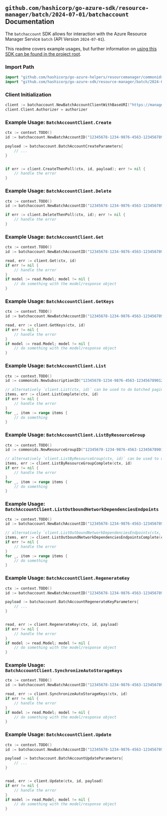 
## `github.com/hashicorp/go-azure-sdk/resource-manager/batch/2024-07-01/batchaccount` Documentation

The `batchaccount` SDK allows for interaction with the Azure Resource Manager Service `batch` (API Version `2024-07-01`).

This readme covers example usages, but further information on [using this SDK can be found in the project root](https://github.com/hashicorp/go-azure-sdk/tree/main/docs).

### Import Path

```go
import "github.com/hashicorp/go-azure-helpers/resourcemanager/commonids"
import "github.com/hashicorp/go-azure-sdk/resource-manager/batch/2024-07-01/batchaccount"
```


### Client Initialization

```go
client := batchaccount.NewBatchAccountClientWithBaseURI("https://management.azure.com")
client.Client.Authorizer = authorizer
```


### Example Usage: `BatchAccountClient.Create`

```go
ctx := context.TODO()
id := batchaccount.NewBatchAccountID("12345678-1234-9876-4563-123456789012", "example-resource-group", "batchAccountValue")

payload := batchaccount.BatchAccountCreateParameters{
	// ...
}


if err := client.CreateThenPoll(ctx, id, payload); err != nil {
	// handle the error
}
```


### Example Usage: `BatchAccountClient.Delete`

```go
ctx := context.TODO()
id := batchaccount.NewBatchAccountID("12345678-1234-9876-4563-123456789012", "example-resource-group", "batchAccountValue")

if err := client.DeleteThenPoll(ctx, id); err != nil {
	// handle the error
}
```


### Example Usage: `BatchAccountClient.Get`

```go
ctx := context.TODO()
id := batchaccount.NewBatchAccountID("12345678-1234-9876-4563-123456789012", "example-resource-group", "batchAccountValue")

read, err := client.Get(ctx, id)
if err != nil {
	// handle the error
}
if model := read.Model; model != nil {
	// do something with the model/response object
}
```


### Example Usage: `BatchAccountClient.GetKeys`

```go
ctx := context.TODO()
id := batchaccount.NewBatchAccountID("12345678-1234-9876-4563-123456789012", "example-resource-group", "batchAccountValue")

read, err := client.GetKeys(ctx, id)
if err != nil {
	// handle the error
}
if model := read.Model; model != nil {
	// do something with the model/response object
}
```


### Example Usage: `BatchAccountClient.List`

```go
ctx := context.TODO()
id := commonids.NewSubscriptionID("12345678-1234-9876-4563-123456789012")

// alternatively `client.List(ctx, id)` can be used to do batched pagination
items, err := client.ListComplete(ctx, id)
if err != nil {
	// handle the error
}
for _, item := range items {
	// do something
}
```


### Example Usage: `BatchAccountClient.ListByResourceGroup`

```go
ctx := context.TODO()
id := commonids.NewResourceGroupID("12345678-1234-9876-4563-123456789012", "example-resource-group")

// alternatively `client.ListByResourceGroup(ctx, id)` can be used to do batched pagination
items, err := client.ListByResourceGroupComplete(ctx, id)
if err != nil {
	// handle the error
}
for _, item := range items {
	// do something
}
```


### Example Usage: `BatchAccountClient.ListOutboundNetworkDependenciesEndpoints`

```go
ctx := context.TODO()
id := batchaccount.NewBatchAccountID("12345678-1234-9876-4563-123456789012", "example-resource-group", "batchAccountValue")

// alternatively `client.ListOutboundNetworkDependenciesEndpoints(ctx, id)` can be used to do batched pagination
items, err := client.ListOutboundNetworkDependenciesEndpointsComplete(ctx, id)
if err != nil {
	// handle the error
}
for _, item := range items {
	// do something
}
```


### Example Usage: `BatchAccountClient.RegenerateKey`

```go
ctx := context.TODO()
id := batchaccount.NewBatchAccountID("12345678-1234-9876-4563-123456789012", "example-resource-group", "batchAccountValue")

payload := batchaccount.BatchAccountRegenerateKeyParameters{
	// ...
}


read, err := client.RegenerateKey(ctx, id, payload)
if err != nil {
	// handle the error
}
if model := read.Model; model != nil {
	// do something with the model/response object
}
```


### Example Usage: `BatchAccountClient.SynchronizeAutoStorageKeys`

```go
ctx := context.TODO()
id := batchaccount.NewBatchAccountID("12345678-1234-9876-4563-123456789012", "example-resource-group", "batchAccountValue")

read, err := client.SynchronizeAutoStorageKeys(ctx, id)
if err != nil {
	// handle the error
}
if model := read.Model; model != nil {
	// do something with the model/response object
}
```


### Example Usage: `BatchAccountClient.Update`

```go
ctx := context.TODO()
id := batchaccount.NewBatchAccountID("12345678-1234-9876-4563-123456789012", "example-resource-group", "batchAccountValue")

payload := batchaccount.BatchAccountUpdateParameters{
	// ...
}


read, err := client.Update(ctx, id, payload)
if err != nil {
	// handle the error
}
if model := read.Model; model != nil {
	// do something with the model/response object
}
```

